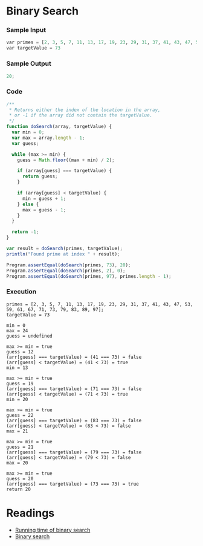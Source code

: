 # Binary Search

### Sample Input

```python
var primes = [2, 3, 5, 7, 11, 13, 17, 19, 23, 29, 31, 37, 41, 43, 47, 53, 59, 61, 67, 71, 73, 79, 83, 89, 97];
var targetValue = 73
```

### Sample Output

```javascript
20;
```

### Code

```javascript
/**
 * Returns either the index of the location in the array,
 * or -1 if the array did not contain the targetValue.
 */
function doSearch(array, targetValue) {
  var min = 0;
  var max = array.length - 1;
  var guess;

  while (max >= min) {
    guess = Math.floor((max + min) / 2);

    if (array[guess] === targetValue) {
      return guess;
    }

    if (array[guess] < targetValue) {
      min = guess + 1;
    } else {
      max = guess - 1;
    }
  }

  return -1;
}

var result = doSearch(primes, targetValue);
println("Found prime at index " + result);

Program.assertEqual(doSearch(primes, 73), 20);
Program.assertEqual(doSearch(primes, 2), 0);
Program.assertEqual(doSearch(primes, 97), primes.length - 1);
```

### Execution

```
primes = [2, 3, 5, 7, 11, 13, 17, 19, 23, 29, 31, 37, 41, 43, 47, 53, 59, 61, 67, 71, 73, 79, 83, 89, 97];
targetValue = 73

min = 0
max = 24
guess = undefined

max >= min = true
guess = 12
(arr[guess] === targetValue) = (41 === 73) = false
(arr[guess] < targetValue) = (41 < 73) = true
min = 13

max >= min = true
guess = 19
(arr[guess] === targetValue) = (71 === 73) = false
(arr[guess] < targetValue) = (71 < 73) = true
min = 20

max >= min = true
guess = 22
(arr[guess] === targetValue) = (83 === 73) = false
(arr[guess] < targetValue) = (83 < 73) = false
max = 21

max >= min = true
guess = 21
(arr[guess] === targetValue) = (79 === 73) = false
(arr[guess] < targetValue) = (79 < 73) = false
max = 20

max >= min = true
guess = 20
(arr[guess] === targetValue) = (73 === 73) = true
return 20
```

# Readings

- [Running time of binary search](https://www.khanacademy.org/computing/computer-science/algorithms/binary-search/a/running-time-of-binary-search)
- [Binary search](https://www.khanacademy.org/computing/computer-science/algorithms/binary-search/a/binary-search)
